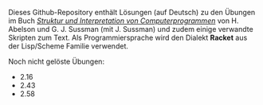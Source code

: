 Dieses Github-Repository enthält Lösungen (auf Deutsch) zu den Übungen im Buch [_Struktur und
Interpretation von Computerprogrammen_](https://link.springer.com/book/10.1007/978-3-642-56706-3#bibliographic-information)
von H. Abelson und G. J. Sussman (mit J. Sussman) und zudem einige verwandte Skripten zum
Text. Als Programmiersprache wird den Dialekt __Racket__ aus der Lisp/Scheme
Familie verwendet.

Noch nicht gelöste Übungen:

* 2.16
* 2.43
* 2.58